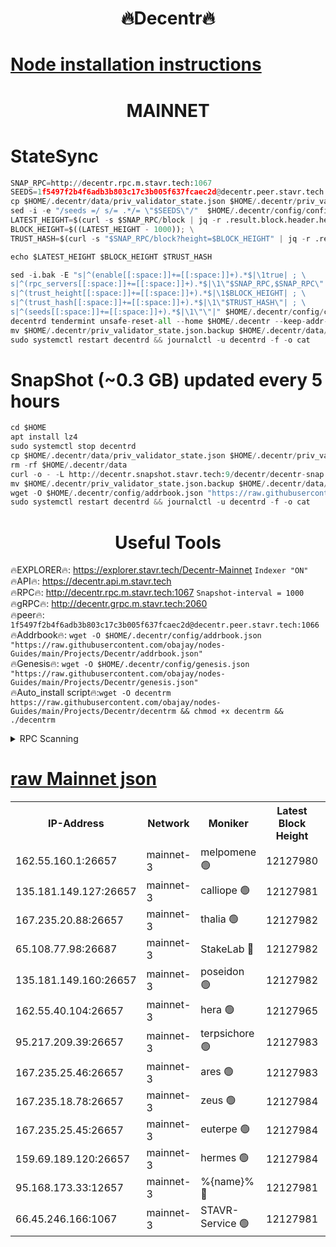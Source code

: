<h1 align="center"> 🔥Decentr🔥</h1>

[Node installation instructions](https://github.com/obajay/nodes-Guides/tree/main/Projects/Decentr)
=
<h1 align="center"> MAINNET</h1>

# StateSync
```python
SNAP_RPC=http://decentr.rpc.m.stavr.tech:1067
SEEDS=1f5497f2b4f6adb3b803c17c3b005f637fcaec2d@decentr.peer.stavr.tech:1066
cp $HOME/.decentr/data/priv_validator_state.json $HOME/.decentr/priv_validator_state.json.backup
sed -i -e "/seeds =/ s/= .*/= \"$SEEDS\"/"  $HOME/.decentr/config/config.toml
LATEST_HEIGHT=$(curl -s $SNAP_RPC/block | jq -r .result.block.header.height); \
BLOCK_HEIGHT=$((LATEST_HEIGHT - 1000)); \
TRUST_HASH=$(curl -s "$SNAP_RPC/block?height=$BLOCK_HEIGHT" | jq -r .result.block_id.hash)

echo $LATEST_HEIGHT $BLOCK_HEIGHT $TRUST_HASH

sed -i.bak -E "s|^(enable[[:space:]]+=[[:space:]]+).*$|\1true| ; \
s|^(rpc_servers[[:space:]]+=[[:space:]]+).*$|\1\"$SNAP_RPC,$SNAP_RPC\"| ; \
s|^(trust_height[[:space:]]+=[[:space:]]+).*$|\1$BLOCK_HEIGHT| ; \
s|^(trust_hash[[:space:]]+=[[:space:]]+).*$|\1\"$TRUST_HASH\"| ; \
s|^(seeds[[:space:]]+=[[:space:]]+).*$|\1\"\"|" $HOME/.decentr/config/config.toml
decentrd tendermint unsafe-reset-all --home $HOME/.decentr --keep-addr-book
mv $HOME/.decentr/priv_validator_state.json.backup $HOME/.decentr/data/priv_validator_state.json
sudo systemctl restart decentrd && journalctl -u decentrd -f -o cat
```
# SnapShot (~0.3 GB) updated every 5 hours
```python
cd $HOME
apt install lz4
sudo systemctl stop decentrd
cp $HOME/.decentr/data/priv_validator_state.json $HOME/.decentr/priv_validator_state.json.backup
rm -rf $HOME/.decentr/data
curl -o - -L http://decentr.snapshot.stavr.tech:9/decentr/decentr-snap.tar.lz4 | lz4 -c -d - | tar -x -C $HOME/.decentr --strip-components 2
mv $HOME/.decentr/priv_validator_state.json.backup $HOME/.decentr/data/priv_validator_state.json
wget -O $HOME/.decentr/config/addrbook.json "https://raw.githubusercontent.com/obajay/nodes-Guides/main/Projects/Decentr/addrbook.json"
sudo systemctl restart decentrd && journalctl -u decentrd -f -o cat
```

 <h1 align="center"> Useful Tools</h1>

🔥EXPLORER🔥:     https://explorer.stavr.tech/Decentr-Mainnet        `Indexer "ON"` \
🔥API🔥:          https://decentr.api.m.stavr.tech \
🔥RPC🔥:          http://decentr.rpc.m.stavr.tech:1067              `Snapshot-interval = 1000` \
🔥gRPC🔥:         http://decentr.grpc.m.stavr.tech:2060 \
🔥peer🔥:         `1f5497f2b4f6adb3b803c17c3b005f637fcaec2d@decentr.peer.stavr.tech:1066` \
🔥Addrbook🔥:  `wget -O $HOME/.decentr/config/addrbook.json "https://raw.githubusercontent.com/obajay/nodes-Guides/main/Projects/Decentr/addrbook.json"` \
🔥Genesis🔥:  `wget -O $HOME/.decentr/config/genesis.json "https://raw.githubusercontent.com/obajay/nodes-Guides/main/Projects/Decentr/genesis.json"` \
🔥Auto_install script🔥:`wget -O decentrm https://raw.githubusercontent.com/obajay/nodes-Guides/main/Projects/Decentr/decentrm && chmod +x decentrm && ./decentrm`

<details>
<summary>RPC Scanning</summary>

<h2 align="center"> We scan nodes in real time every 4 hours. And we provide the final result of RPC endpoints.
We cannot influence the operation of these nodes in any way. </h2>


```python
If Voting Power is higher than 0 --> then the Node is a validator of the network and may be subject to attack and be a potential threat to the chain.
```
```python
We marked such validators with a red symbol
```

</details>

[raw Mainnet json](https://rpc-check.decentrm.stavr.tech/decentrm/rpc-decentrm-result.json)
=



<table><tr><th>IP-Address</th><th>Network</th><th>Moniker</th><th>Latest Block Height</th><th>Earliest Block Height</th><th>Catching Up</th><th>Tx Index</th><th>Voting Power</th><th>Scan Time</th></tr><tr><td>162.55.160.1:26657</td><td>mainnet-3</td><td>melpomene 🟢</td><td>12127980</td><td>1688950</td><td>False</td><td>on</td><td>0</td><td>2023-12-25T15:41:26.580934583UTC</td></tr><tr><td>135.181.149.127:26657</td><td>mainnet-3</td><td>calliope 🟢</td><td>12127981</td><td>1688950</td><td>False</td><td>on</td><td>0</td><td>2023-12-25T15:41:31.057932620UTC</td></tr><tr><td>167.235.20.88:26657</td><td>mainnet-3</td><td>thalia 🟢</td><td>12127982</td><td>1688950</td><td>False</td><td>on</td><td>0</td><td>2023-12-25T15:41:36.836527897UTC</td></tr><tr><td>65.108.77.98:26687</td><td>mainnet-3</td><td>StakeLab 🔴</td><td>12127982</td><td>1688950</td><td>False</td><td>on</td><td>5379131</td><td>2023-12-25T15:41:37.210685247UTC</td></tr><tr><td>135.181.149.160:26657</td><td>mainnet-3</td><td>poseidon 🟢</td><td>12127982</td><td>1688950</td><td>False</td><td>on</td><td>0</td><td>2023-12-25T15:41:39.851471864UTC</td></tr><tr><td>162.55.40.104:26657</td><td>mainnet-3</td><td>hera 🟢</td><td>12127965</td><td>1688950</td><td>False</td><td>on</td><td>0</td><td>2023-12-25T15:41:42.148540664UTC</td></tr><tr><td>95.217.209.39:26657</td><td>mainnet-3</td><td>terpsichore 🟢</td><td>12127983</td><td>1688950</td><td>False</td><td>on</td><td>0</td><td>2023-12-25T15:41:44.613552472UTC</td></tr><tr><td>167.235.25.46:26657</td><td>mainnet-3</td><td>ares 🟢</td><td>12127983</td><td>1688950</td><td>False</td><td>on</td><td>0</td><td>2023-12-25T15:41:46.940837005UTC</td></tr><tr><td>167.235.18.78:26657</td><td>mainnet-3</td><td>zeus 🟢</td><td>12127984</td><td>1688950</td><td>False</td><td>on</td><td>0</td><td>2023-12-25T15:41:49.228240929UTC</td></tr><tr><td>167.235.25.45:26657</td><td>mainnet-3</td><td>euterpe 🟢</td><td>12127984</td><td>1688950</td><td>False</td><td>on</td><td>0</td><td>2023-12-25T15:41:51.568161499UTC</td></tr><tr><td>159.69.189.120:26657</td><td>mainnet-3</td><td>hermes 🟢</td><td>12127984</td><td>1688950</td><td>False</td><td>on</td><td>0</td><td>2023-12-25T15:41:51.816965881UTC</td></tr><tr><td>95.168.173.33:12657</td><td>mainnet-3</td><td>%{name}% 🔴</td><td>12127981</td><td>8964001</td><td>False</td><td>on</td><td>4173665</td><td>2023-12-25T15:41:32.401401381UTC</td></tr><tr><td>66.45.246.166:1067</td><td>mainnet-3</td><td>STAVR-Service 🟢</td><td>12127981</td><td>12127001</td><td>False</td><td>on</td><td>0</td><td>2023-12-25T15:41:31.758129838UTC</td></tr></table>